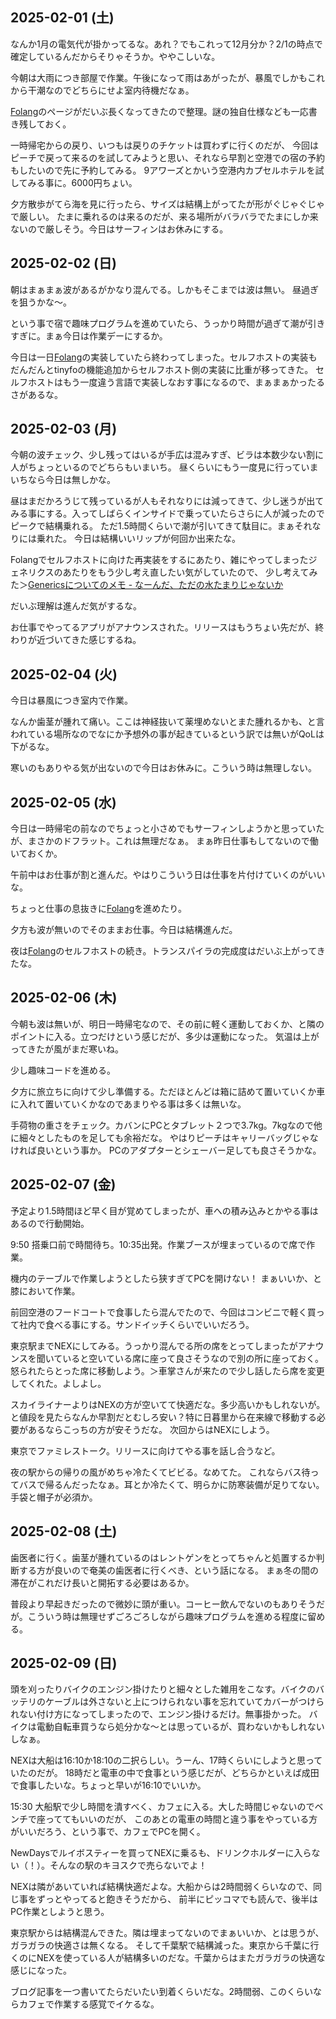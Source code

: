 ## 2025-02-01 (土)

なんか1月の電気代が掛かってるな。あれ？でもこれって12月分か？2/1の時点で確定しているんだからそりゃそうか。ややこしいな。

今朝は大雨につき部屋で作業。午後になって雨はあがったが、暴風でしかもこれから干潮なのでどちらにせよ室内待機だなぁ。

[Folang](Folang)のページがだいぶ長くなってきたので整理。謎の独自仕様なども一応書き残しておく。

一時帰宅からの戻り、いつもは戻りのチケットは買わずに行くのだが、
今回はピーチで戻って来るのを試してみようと思い、それなら早割と空港での宿の予約もしたいので先に予約してみる。
9アワーズとかいう空港内カプセルホテルを試してみる事に。6000円ちょい。

夕方散歩がてら海を見に行ったら、サイズは結構上がってたが形がぐじゃぐじゃで厳しい。
たまに乗れるのは来るのだが、来る場所がバラバラでたまにしか来ないので厳しそう。今日はサーフィンはお休みにする。

## 2025-02-02 (日)

朝はまぁまぁ波があるがかなり混んでる。しかもそこまでは波は無い。
昼過ぎを狙うかな〜。

という事で宿で趣味プログラムを進めていたら、うっかり時間が過ぎて潮が引きすぎに。まぁ今日は作業デーにするか。

今日は一日[Folang](Folang)の実装していたら終わってしまった。セルフホストの実装もだんだんとtinyfoの機能追加からセルフホスト側の実装に比重が移ってきた。
セルフホストはもう一度違う言語で実装しなおす事になるので、まぁまぁかったるさがあるな。

## 2025-02-03 (月)

今朝の波チェック、少し残ってはいるが手広は混みすぎ、ビラは本数少ない割に人がちょっといるのでどちらもいまいち。
昼くらいにもう一度見に行っていまいちなら今日は無しかな。

昼はまだかろうじて残っているが人もそれなりには減ってきて、少し迷うが出てみる事にする。入ってしばらくインサイドで乗っていたらさらに人が減ったのでピークで結構乗れる。
ただ1.5時間くらいで潮が引いてきて駄目に。まぁそれなりには乗れた。
今日は結構いいリップが何回か出来たな。

Folangでセルフホストに向けた再実装をするにあたり、雑にやってしまったジェネリクスのあたりをもう少し考え直したい気がしていたので、
少し考えてみた＞[Genericsについてのメモ - なーんだ、ただの水たまりじゃないか](https://karino2.github.io/2025/02/03/generics_memo.html)

だいぶ理解は進んだ気がするな。

お仕事でやってるアプリがアナウンスされた。リリースはもうちょい先だが、終わりが近づいてきた感じするね。

## 2025-02-04 (火)

今日は暴風につき室内で作業。

なんか歯茎が腫れて痛い。ここは神経抜いて薬埋めないとまた腫れるかも、と言われている場所なのでなにか予想外の事が起きているという訳では無いがQoLは下がるな。

寒いのもありやる気が出ないので今日はお休みに。こういう時は無理しない。

## 2025-02-05 (水)

今日は一時帰宅の前なのでちょっと小さめでもサーフィンしようかと思っていたが、まさかのドフラット。これは無理だなぁ。
まぁ昨日仕事もしてないので働いておくか。

午前中はお仕事が割と進んだ。やはりこういう日は仕事を片付けていくのがいいな。

ちょっと仕事の息抜きに[Folang](Folang)を進めたり。

夕方も波が無いのでそのままお仕事。今日は結構進んだ。

夜は[Folang](Folang)のセルフホストの続き。トランスパイラの完成度はだいぶ上がってきたな。

## 2025-02-06 (木)

今朝も波は無いが、明日一時帰宅なので、その前に軽く運動しておくか、と隣のポイントに入る。立つだけという感じだが、多少は運動になった。
気温は上がってきたが風がまだ寒いね。

少し趣味コードを進める。

夕方に旅立ちに向けて少し準備する。ただほとんどは箱に詰めて置いていくか車に入れて置いていくかなのであまりやる事は多くは無いな。

手荷物の重さをチェック。カバンにPCとタブレット２つで3.7kg。7kgなので他に細々としたものを足しても余裕だな。
やはりピーチはキャリーバッグじゃなければ良いという事か。
PCのアダプターとシェーバー足しても良さそうかな。

## 2025-02-07 (金)

予定より1.5時間ほど早く目が覚めてしまったが、車への積み込みとかやる事はあるので行動開始。

9:50 搭乗口前で時間待ち。10:35出発。作業ブースが埋まっているので席で作業。

機内のテーブルで作業しようとしたら狭すぎてPCを開けない！
まぁいいか、と膝において作業。

前回空港のフードコートで食事したら混んでたので、今回はコンビニで軽く買って社内で食べる事にする。サンドイッチくらいでいいだろう。

東京駅までNEXにしてみる。うっかり混んでる所の席をとってしまったがアナウンスを聞いていると空いている席に座って良さそうなので別の所に座っておく。怒られたらとった席に移動しよう。＞車掌さんが来たので少し話したら席を変更してくれた。よしよし。

スカイライナーよりはNEXの方が空いてて快適だな。多少高いかもしれないが。と値段を見たらなんか早割だとむしろ安い？特に日暮里から在来線で移動する必要があるならこっちの方が安そうだな。
次回からはNEXにしよう。

東京でファミレストーク。リリースに向けてやる事を話し合うなど。

夜の駅からの帰りの風がめちゃ冷たくてビビる。なめてた。
これならバス待ってバスで帰るんだったなぁ。耳とか冷たくて、明らかに防寒装備が足りてない。手袋と帽子が必須か。

## 2025-02-08 (土)

歯医者に行く。歯茎が腫れているのはレントゲンをとってちゃんと処置するか判断する方が良いので奄美の歯医者に行くべき、という話になる。
まぁ冬の間の滞在がこれだけ長いと開拓する必要はあるか。

普段より早起きだったので微妙に頭が重い。コーヒー飲んでないのもありそうだが。こういう時は無理せずごろごろしながら趣味プログラムを進める程度に留める。

## 2025-02-09 (日)

頭を刈ったりバイクのエンジン掛けたりと細々とした雑用をこなす。バイクのバッテリのケーブルは外さないと上につけられない事を忘れていてカバーがつけられない付け方になってしまったので、エンジン掛けるだけ。無事掛かった。
バイクは電動自転車買うなら処分かな〜とは思っているが、買わないかもしれないしなぁ。

NEXは大船は16:10か18:10の二択らしい。うーん、17時くらいにしようと思っていたのだが。
18時だと電車の中で食事という感じだが、どちらかといえば成田で食事したいな。ちょっと早いが16:10でいいか。

15:30 大船駅で少し時間を潰すべく、カフェに入る。大した時間じゃないのでベンチで座っててもいいのだが、
このあとの電車の時間と違う事をやっている方がいいだろう、という事で、カフェでPCを開く。

NewDaysでルイボスティーを買ってNEXに乗るも、ドリンクホルダーに入らない（！）。そんなの駅のキヨスクで売らないでよ！

NEXは隣があいていれば結構快適だよな。大船からは2時間弱くらいなので、同じ事をずっとやってると飽きそうだから、
前半にピッコマでも読んで、後半はPC作業としようと思う。

東京駅からは結構混んできた。隣は埋まってないのでまぁいいか、とは思うが、ガラガラの快適さは無くなる。
そして千葉駅で結構減った。東京から千葉に行くのにNEXを使っている人が結構多いのだな。千葉からはまたガラガラの快適な感じになった。

ブログ記事を一つ書いてたらだいたい到着くらいだな。2時間弱、このくらいならカフェで作業する感覚でイケるな。